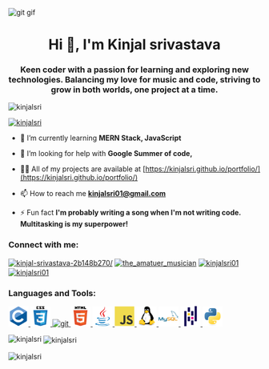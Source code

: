 
![git gif ](https://github.com/user-attachments/assets/63c3d67e-4a8e-45f4-9483-290f761fa920)

<h1 align="center">Hi 👋, I'm Kinjal srivastava</h1>
<h3 align="center">Keen coder with a passion for learning and exploring new technologies. Balancing my love for music and code, striving to grow in both worlds, one project at a time.</h3>

<p align="left"> <img src="https://komarev.com/ghpvc/?username=kinjalsri&label=Profile%20views&color=0e75b6&style=flat" alt="kinjalsri" /> </p>

<p align="left"> <a href="https://github.com/ryo-ma/github-profile-trophy"><img src="https://github-profile-trophy.vercel.app/?username=kinjalsri" alt="kinjalsri" /></a> </p>

- 🌱 I’m currently learning **MERN Stack, JavaScript**

- 🤝 I’m looking for help with **Google Summer of code,**

- 👨‍💻 All of my projects are available at [https://kinjalsri.github.io/portfolio/](https://kinjalsri.github.io/portfolio/)

- 📫 How to reach me **kinjalsri01@gmail.com**

- ⚡ Fun fact **I'm probably writing a song when I'm not writing code. Multitasking is my superpower!**

<h3 align="left">Connect with me:</h3>
<p align="left">
<a href="https://linkedin.com/in/kinjal-srivastava-2b148b270/" target="blank"><img align="center" src="https://raw.githubusercontent.com/rahuldkjain/github-profile-readme-generator/master/src/images/icons/Social/linked-in-alt.svg" alt="kinjal-srivastava-2b148b270/" height="30" width="40" /></a>
<a href="https://instagram.com/the_amatuer_musician" target="blank"><img align="center" src="https://raw.githubusercontent.com/rahuldkjain/github-profile-readme-generator/master/src/images/icons/Social/instagram.svg" alt="the_amatuer_musician" height="30" width="40" /></a>
<a href="https://www.hackerrank.com/kinjalsri01" target="blank"><img align="center" src="https://raw.githubusercontent.com/rahuldkjain/github-profile-readme-generator/master/src/images/icons/Social/hackerrank.svg" alt="kinjalsri01" height="30" width="40" /></a>
<a href="https://www.leetcode.com/kinjalsri01" target="blank"><img align="center" src="https://raw.githubusercontent.com/rahuldkjain/github-profile-readme-generator/master/src/images/icons/Social/leet-code.svg" alt="kinjalsri01" height="30" width="40" /></a>
</p>

<h3 align="left">Languages and Tools:</h3>
<p align="left"> <a href="https://www.cprogramming.com/" target="_blank" rel="noreferrer"> <img src="https://raw.githubusercontent.com/devicons/devicon/master/icons/c/c-original.svg" alt="c" width="40" height="40"/> </a> <a href="https://www.w3schools.com/css/" target="_blank" rel="noreferrer"> <img src="https://raw.githubusercontent.com/devicons/devicon/master/icons/css3/css3-original-wordmark.svg" alt="css3" width="40" height="40"/> </a> <a href="https://git-scm.com/" target="_blank" rel="noreferrer"> <img src="https://www.vectorlogo.zone/logos/git-scm/git-scm-icon.svg" alt="git" width="40" height="40"/> </a> <a href="https://www.w3.org/html/" target="_blank" rel="noreferrer"> <img src="https://raw.githubusercontent.com/devicons/devicon/master/icons/html5/html5-original-wordmark.svg" alt="html5" width="40" height="40"/> </a> <a href="https://www.java.com" target="_blank" rel="noreferrer"> <img src="https://raw.githubusercontent.com/devicons/devicon/master/icons/java/java-original.svg" alt="java" width="40" height="40"/> </a> <a href="https://developer.mozilla.org/en-US/docs/Web/JavaScript" target="_blank" rel="noreferrer"> <img src="https://raw.githubusercontent.com/devicons/devicon/master/icons/javascript/javascript-original.svg" alt="javascript" width="40" height="40"/> </a> <a href="https://www.linux.org/" target="_blank" rel="noreferrer"> <img src="https://raw.githubusercontent.com/devicons/devicon/master/icons/linux/linux-original.svg" alt="linux" width="40" height="40"/> </a> <a href="https://www.mysql.com/" target="_blank" rel="noreferrer"> <img src="https://raw.githubusercontent.com/devicons/devicon/master/icons/mysql/mysql-original-wordmark.svg" alt="mysql" width="40" height="40"/> </a> <a href="https://pandas.pydata.org/" target="_blank" rel="noreferrer"> <img src="https://raw.githubusercontent.com/devicons/devicon/2ae2a900d2f041da66e950e4d48052658d850630/icons/pandas/pandas-original.svg" alt="pandas" width="40" height="40"/> </a> <a href="https://www.python.org" target="_blank" rel="noreferrer"> <img src="https://raw.githubusercontent.com/devicons/devicon/master/icons/python/python-original.svg" alt="python" width="40" height="40"/> </a> </p>

<p><img align="left" src="https://github-readme-stats.vercel.app/api/top-langs?username=kinjalsri&show_icons=true&locale=en&layout=compact" alt="kinjalsri" /></p>

<p>&nbsp;<img align="center" src="https://github-readme-stats.vercel.app/api?username=kinjalsri&show_icons=true&locale=en" alt="kinjalsri" /></p>

<p><img align="center" src="https://github-readme-streak-stats.herokuapp.com/?user=kinjalsri&" alt="kinjalsri" /></p>

<!---
kinjalsri/kinjalsri is a ✨ special ✨ repository because its `README.md` (this file) appears on your GitHub profile.
You can click the Preview link to take a look at your changes.
--->
